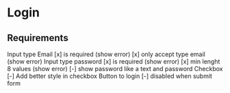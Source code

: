 # Login

## Requirements
Input type Email
  [x] is required (show error)
  [x] only accept type email (show error)
Input type password
  [x] is required (show error)
  [x] min lenght 8 values (show error)
  [-] show password like a text and password
Checkbox
  [-] Add better style in checkbox
Button to login
  [-] disabled when submit form
